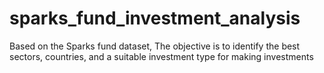 # sparks_fund_investment_analysis
Based on the Sparks fund dataset, The objective is to identify the best sectors, countries, and a suitable investment type for making investments
